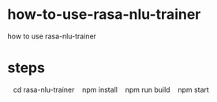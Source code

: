# how-to-use-rasa-nlu-trainer
how to use rasa-nlu-trainer
# steps  
    cd rasa-nlu-trainer
    npm install
    npm run build
    npm start  
